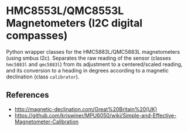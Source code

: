 HMC8553L/QMC8553L Magnetometers (I2C digital compasses)
===========================================

Python wrapper classes for the HMC5883L/QMC5883L magnetometers (using smbus I2c). Separates the raw reading of the sensor (classes `hmc5883l` and `qmc5883l`) from its adjustment to a centered/scaled reading, and its conversion to a heading in degrees according to a magnetic declination (class `calibrator`).

References
----------
* http://magnetic-declination.com/Great%20Britain%20(UK)
* https://github.com/kriswiner/MPU6050/wiki/Simple-and-Effective-Magnetometer-Calibration
